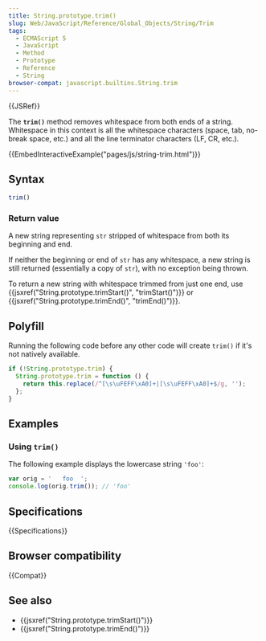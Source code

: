 ```yaml
---
title: String.prototype.trim()
slug: Web/JavaScript/Reference/Global_Objects/String/Trim
tags:
  - ECMAScript 5
  - JavaScript
  - Method
  - Prototype
  - Reference
  - String
browser-compat: javascript.builtins.String.trim
---
```

{{JSRef}}

The **`trim()`** method removes whitespace from both ends of a string.
Whitespace in this context is all the whitespace characters (space, tab,
no-break space, etc.) and all the line terminator characters (LF, CR, etc.).

{{EmbedInteractiveExample("pages/js/string-trim.html")}}

## Syntax

```js
trim()
```

### Return value

A new string representing `str` stripped of whitespace from both its beginning
and end.

If neither the beginning or end of `str` has any whitespace, a new string is
still returned (essentially a copy of `str`), with no exception being thrown.

To return a new string with whitespace trimmed from just one end, use
{{jsxref("String.prototype.trimStart()", "trimStart()")}} or
{{jsxref("String.prototype.trimEnd()", "trimEnd()")}}.

## Polyfill

Running the following code before any other code will create `trim()` if it's
not natively available.

```js
if (!String.prototype.trim) {
  String.prototype.trim = function () {
    return this.replace(/^[\s\uFEFF\xA0]+|[\s\uFEFF\xA0]+$/g, '');
  };
}
```

## Examples

### Using `trim()`

The following example displays the lowercase string `'foo'`:

```js
var orig = '   foo  ';
console.log(orig.trim()); // 'foo'
```

## Specifications

{{Specifications}}

## Browser compatibility

{{Compat}}

## See also

- {{jsxref("String.prototype.trimStart()")}}
- {{jsxref("String.prototype.trimEnd()")}}
